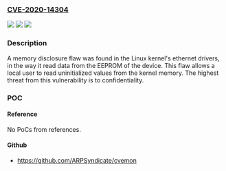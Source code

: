 ### [CVE-2020-14304](https://cve.mitre.org/cgi-bin/cvename.cgi?name=CVE-2020-14304)
![](https://img.shields.io/static/v1?label=Product&message=kernel&color=blue)
![](https://img.shields.io/static/v1?label=Version&message=n%2Fa&color=blue)
![](https://img.shields.io/static/v1?label=Vulnerability&message=CWE-460&color=brighgreen)

### Description

A memory disclosure flaw was found in the Linux kernel's ethernet drivers, in the way it read data from the EEPROM of the device. This flaw allows a local user to read uninitialized values from the kernel memory. The highest threat from this vulnerability is to confidentiality.

### POC

#### Reference
No PoCs from references.

#### Github
- https://github.com/ARPSyndicate/cvemon

